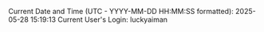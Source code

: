 Current Date and Time (UTC - YYYY-MM-DD HH:MM:SS formatted): 2025-05-28 15:19:13
Current User's Login: luckyaiman
